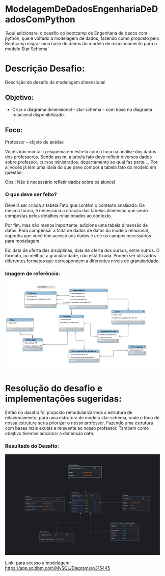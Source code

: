 # ModelagemDeDadosEngenhariaDeDadosComPython
'Aqui adicionarei o desafio do bootcamp de Engenharia de dados com python, que é voltado a modelagem de dados, fazendo como proposto pelo Bootcamp migrar uma base de dados do modelo de relacionamento para o modelo Star Schema.'


# Descrição Desafio:

Descrição do desafio de modelagem dimensional


## Objetivo:

* Criar o diagrama dimensional – star schema – com base no diagrama relacional disponibilizado.

## Foco:

Professor – objeto de análise

Vocês irão montar o esquema em estrela com o foco na análise dos dados dos professores. Sendo assim, a tabela fato deve refletir diversos dados sobre professor, cursos ministrados, departamento ao qual faz parte.... Por aí vocês já têm uma ideia do que deve compor a tabela fato do modelo em questão.

Obs.: Não é necessário refletir dados sobre os alunos!

### O que deve ser feito?

Deverá ser criada a tabela Fato que contêm o contexto analisado. Da mesma forma, é necessária a criação das tabelas dimensão que serão compostas pelos detalhes relacionados ao contexto.

Por fim, mas não menos importante, adicione uma tabela dimensão de datas. Para compensar a falta de dados de datas do modelo relacional, suponha que você tem acesso aos dados e crie os campos necessários para modelagem.

Ex: data de oferta das disciplinas, data de oferta dos cursos, entre outros. O formato, ou melhor, a granularidade, não está fixada. Podem ser utilizados diferentes formatos que correspondem a diferentes níveis de granularidade.


### Imagem de referência:

![alt text](image.png)


# Resolução do desafio e implementações sugeridas:

Então no dasafio foi proposto remodularizarmos a estrutura de relacionamento, para uma estrutura de modelo star schema, onde o foco de nossa estrutura seria priorizar o nosso professor. Fazendo uma estrutura com bases mais exutas e relevante ao nosso professor. Tambem como obejtivo tivemos adicionar a dimensão date.

### Resultado do Desafio:

![alt text](image-1.png)

Link: para acesso a modelagem:
https://app.sqldbm.com/MySQL/Diagrams/p315445
